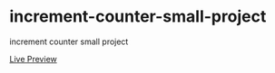 # increment-counter-small-project
<p>increment counter small project</p>
<a href="https://elhoussnimed.github.io/increment-counter-small-project/">Live Preview</a>
